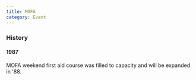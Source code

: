 ```yaml
---
title: MOFA
category: Event
---
```

### History

#### 1987

MOFA weekend first aid course was filled to capacity and will be expanded in '88.
